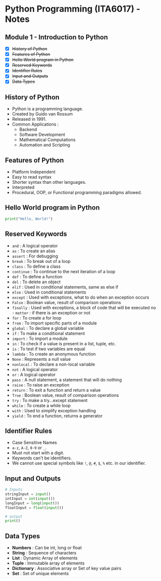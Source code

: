 # Python Programming (ITA6017) - Notes

## Module 1 - Introduction to Python

- [x] ~~History of Python~~
- [x] ~~Features of Python~~
- [x] ~~Hello World program in Python~~
- [x] ~~Reserved Keywords~~
- [x] ~~Identifier Rules~~
- [x] ~~Input and Outputs~~
- [x] ~~Data Types~~

## History of Python

- Python is a programming language.
- Created by Guido van Rossum
- Released in 1991.
- Common Applications :
  - Backend
  - Software Development
  - Mathematical Computations
  - Automation and Scripting

## Features of Python

- Platform Independent
- Easy to read syntax
- Shorter syntax than other languages.
- Interpreted
- Procedural, OOP, or Functional programming paradigms allowed.

## Hello World program in Python

```python
print("Hello, World!")
```

## Reserved Keywords

- `and` : A logical operator
- `as` : To create an alias
- `assert` : For debugging
- `break` : To break out of a loop
- `class` : To define a class
- `continue` : To continue to the next iteration of a loop
- `def` : To define a function
- `del` : To delete an object
- `elif` : Used in conditional statements, same as else if
- `else` : Used in conditional statements
- `except` : Used with exceptions, what to do when an exception occurs
- `False` : Boolean value, result of comparison operations
- `finally` : Used with exceptions, a block of code that will be executed no - `matter` : if there is an exception or not
- `for` : To create a for loop
- `from` : To import specific parts of a module
- `global` : To declare a global variable
- `if` : To make a conditional statement
- `import` : To import a module
- `in` : To check if a value is present in a list, tuple, etc.
- `is` : To test if two variables are equal
- `lambda` : To create an anonymous function
- `None` : Represents a null value
- `nonlocal` : To declare a non-local variable
- `not` : A logical operator
- `or` : A logical operator
- `pass` : A null statement, a statement that will do nothing
- `raise` : To raise an exception
- `return` : To exit a function and return a value
- `True` : Boolean value, result of comparison operations
- `try` : To make a try...except statement
- `while` : To create a while loop
- `with` : Used to simplify exception handling
- `yield` : To end a function, returns a generator

## Identifier Rules

- Case Sensitive Names
- `a-z`, `A-Z`, `0-9` or `_`.
- Must not start with a digit.
- Keywords can't be identifiers.
- We cannot use special symbols like `!`, `@`, `#`, `$`, `%` etc. in our identifier.

## Input and Outputs

```py
# Inputs
stringInput = input()
intInput = int(input())
longInput = long(input())
floatInput = float(input())

# output
print()
```

## Data Types

- **Numbers** : Can be int, long or float
- **String** : Sequence of characters
- **List** : Dynamic Array of elements
- **Tuple** : Immutable array of elements
- **Dictionary** : Associative array or Set of key value pairs
- **Set** : Set of unique elements
